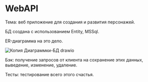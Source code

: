# WebAPI
Тема: веб приложение для создания и развития персонажей. 

БД создана с использованием Entity, MSSql. 

ER-диаграмма на это дело.

![Копия Диаграммки-БД drawio](https://github.com/InIngini/WebAPI/assets/130362544/b2585f6d-e06b-49f9-bf79-001e11caeb0d)

Бэк: получение запросов от клиента на сохранение этих данных, выведение, изменение, удаление. 

Тесты: тестирование всего этого счастья.
